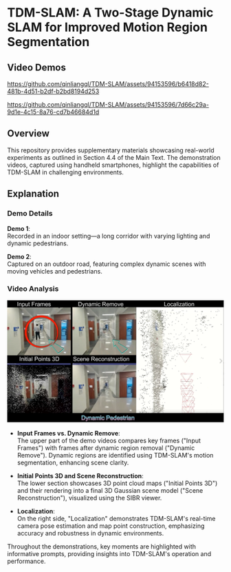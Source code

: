 
# TDM-SLAM: A Two-Stage Dynamic SLAM for Improved Motion Region Segmentation

## Video Demos

https://github.com/qinliangql/TDM-SLAM/assets/94153596/b6418d82-481b-4d51-b2df-b2bd8194d253


https://github.com/qinliangql/TDM-SLAM/assets/94153596/7d66c29a-9d1e-4c15-8a76-cd7b46684d1d

## Overview

This repository provides supplementary materials showcasing real-world experiments as outlined in Section 4.4 of the Main Text. The demonstration videos, captured using handheld smartphones, highlight the capabilities of TDM-SLAM in challenging environments.

## Explanation

### Demo Details

**Demo 1**:  
Recorded in an indoor setting—a long corridor with varying lighting and dynamic pedestrians.

**Demo 2**:  
Captured on an outdoor road, featuring complex dynamic scenes with moving vehicles and pedestrians.

### Video Analysis

![Demo Video Screenshot](images/show.png)

- **Input Frames vs. Dynamic Remove**:  
  The upper part of the demo videos compares key frames ("Input Frames") with frames after dynamic region removal ("Dynamic Remove"). Dynamic regions are identified using TDM-SLAM's motion segmentation, enhancing scene clarity.

- **Initial Points 3D and Scene Reconstruction**:  
  The lower section showcases 3D point cloud maps ("Initial Points 3D") and their rendering into a final 3D Gaussian scene model ("Scene Reconstruction"), visualized using the SIBR viewer.

- **Localization**:  
  On the right side, "Localization" demonstrates TDM-SLAM's real-time camera pose estimation and map point construction, emphasizing accuracy and robustness in dynamic environments.

Throughout the demonstrations, key moments are highlighted with informative prompts, providing insights into TDM-SLAM's operation and performance.

